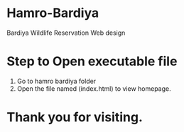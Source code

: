 # Hamro-Bardiya
Bardiya Wildlife Reservation Web design

# Step to Open executable file
1. Go to hamro bardiya folder 
2. Open the file named (index.html) to view homepage.

# Thank you for visiting.

